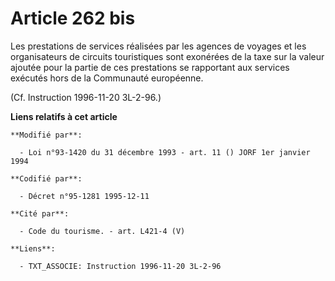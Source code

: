 # Article 262 bis

Les prestations de services réalisées par les agences de voyages et les organisateurs de circuits touristiques sont exonérées
de la taxe sur la valeur ajoutée pour la partie de ces prestations se rapportant aux services exécutés hors de la Communauté
européenne.

(Cf. Instruction 1996-11-20 3L-2-96.)

**Liens relatifs à cet article**

	**Modifié par**:

	  - Loi n°93-1420 du 31 décembre 1993 - art. 11 () JORF 1er janvier 1994

	**Codifié par**:

	  - Décret n°95-1281 1995-12-11

	**Cité par**:

	  - Code du tourisme. - art. L421-4 (V)

	**Liens**:

	  - TXT_ASSOCIE: Instruction 1996-11-20 3L-2-96
